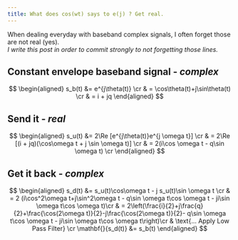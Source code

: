 ```yaml
---
title: What does cos(wt) says to e(j) ? Get real.
---
```


When dealing everyday with baseband complex signals, I often forget those are not real (yes).  
*I write this post in order to commit strongly to not forgetting those lines.*

## Constant envelope baseband signal - *complex*

$$
\begin{aligned}
s_b(t) &= e^{j\theta(t)} \cr
& = \cos\theta(t)+j\sin\theta(t) \cr
& = i + jq 
\end{aligned}
$$

## Send it - *real*

$$
\begin{aligned}
s_u(t) &= 2\Re [e^{j\theta(t)}e^{j \omega t}] \cr
& = 2\Re [(i + jq)(\cos\omega t + j \sin \omega t)] \cr
& = 2(i\cos \omega t - q\sin \omega t) \cr
\end{aligned}
$$

## Get it back - *complex*

$$
\begin{aligned}
s_d(t) &= s_u(t)\cos\omega t - j s_u(t)\sin \omega t \cr
& = 2 (i\cos^2\omega t+j\sin^2\omega t - q\sin \omega t\cos \omega t - ji\sin \omega t\cos \omega t)\cr
& = 2\left(\frac{i}{2}+j\frac{q}{2}+\frac{\cos(2\omega t)}{2}-j\frac{\cos(2\omega t)}{2}- q\sin \omega t\cos \omega t - ji\sin \omega t\cos \omega t\right)\cr
& \text{... Apply Low Pass Filter} \cr
\mathbf{}{s_d(t)} &= s_b(t)
\end{aligned}
$$